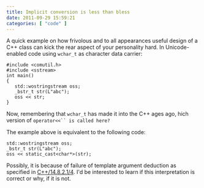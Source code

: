 ```yaml
---
title: Implicit conversion is less than bless
date: 2011-09-29 15:59:21
categories: [ "code" ]
---
```


A quick example on how frivolous and to all appearances useful design of a C++ class can kick the rear aspect of your personality hard. In Unicode-enabled code using `wchar_t` as character data carrier:


```
#include <comutil.h>
#include <sstream>
int main()
{
   std::wostringstream oss;
   _bstr_t str(L"abc");
   oss << str;
}
```


Now, remembering that `wchar_t` has made it into the C++ ages ago, hich version of `operator<<`` is called here?`


The example above is equivalent to the following code:


```
std::wostringstream oss;
_bstr_t str(L"abc");
oss << static_cast<char*>(str);
```


Possibly, it is because of failure of template argument deduction as specified in [C++/14.8.2.1/4](http://www.open-std.org/jtc1/sc22/wg21/). I'd be interested to learn if this interpretation is correct or why, if it is not.
